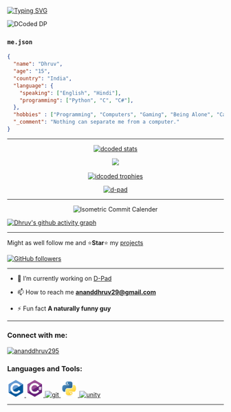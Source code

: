 [![Typing SVG](https://readme-typing-svg.herokuapp.com?font=Fira+Code&color=9AA6B2&size=32&center=true&vCenter=true&lines=Hi+%F0%9F%91%8B%2C+I'm+Dhruv)](https://git.io/typing-svg)

![DCoded DP](https://user-images.githubusercontent.com/65074550/126991264-dad10d03-f1f1-4317-91ba-4c53e59c0112.gif)

### `me.json`
```json
{
  "name": "Dhruv",
  "age": "15",
  "country": "India",
  "language": {
    "speaking": ["English", "Hindi"],
    "programming": ["Python", "C", "C#"],
  },
  "hobbies" : ["Programming", "Computers", "Gaming", "Being Alone", "Cars"],
  "_comment": "Nothing can separate me from a computer."
}
```

---

<!-- My GitHub Stats -->
<p align="center"> <a href="https://github.com/iDCoded"> <img src="https://github-readme-stats.vercel.app/api?username=iDCoded&show_icons=true&theme=onedark&hide_border=true" alt="dcoded stats" /> </a> </p>

<!-- My GitHub Streaks  -->
<p align="center" > <img src="http://github-readme-streak-stats.herokuapp.com?user=iDCoded&theme=onedark&hide_border=true" href="https://github.com/iDCoded"/> </p>
<!-- [![My GitHub Streak](http://github-readme-streak-stats.herokuapp.com?user=iDCoded&theme=nord&hide_border=true)](https://git.io/streak-stats) -->

<!-- My Trophies -->
<p align="center"> <a href='https://github.com/iDCoded'><img src="https://github-profile-trophy.vercel.app/?username=idcoded&theme=onedark&row=2&column=3&no-frame=true" alt="idcoded trophies" /> </a> </p>

<!-- D-Pad Repository Stats -->
<p align="center"> <a href="https://github.com/iDCoded/D-Pad"> <img src="https://github-readme-stats.vercel.app/api/pin/?username=iDCoded&repo=D-Pad&theme=onedark&hide_border=true" alt="d-pad" /> </a> </p>

---
<!-- Contributions -->
<!-- Isometric Commit Calender -->
<p align='center'> <img src='https://metrics.lecoq.io/iDCoded?template=classic&base.activity=0&base.community=0&base.repositories=0&base.metadata=0&isocalendar=1&isocalendar.duration=half-year&config.timezone=Asia%2FKolkata' href='https://github.com/iDCoded' alt='Isometric Commit Calender'/> </p>

<!-- Activity Graph -->
[![Dhruv's github activity graph](https://activity-graph.herokuapp.com/graph?username=iDCoded&area=true&hide_border=true&theme=github&bg_color=22272E)](https://github.com/ashutosh00710/github-readme-activity-graph)

---
 
<p>Might as well follow me and ⭐<b>Star</b>⭐ my <a href='https://github.com/iDCoded?tab=repositories'>projects</a></p>
<a href='https://github.com/iDCoded?tab=followers'><img alt="GitHub followers" src="https://img.shields.io/github/followers/iDCoded?style=for-the-badge"></a>

---


- 🔭 I’m currently working on [D-Pad](https://github.com/iDCoded/D-Pad)

- 📫 How to reach me **ananddhruv29@gmail.com**

- ⚡ Fun fact **A naturally funny guy**

---

<h3 align="left">Connect with me:</h3>
<p align="left">
<a href="https://twitter.com/ananddhruv295" target="blank"><img align="center" src="https://raw.githubusercontent.com/rahuldkjain/github-profile-readme-generator/master/src/images/icons/Social/twitter.svg" alt="ananddhruv295" height="30" width="40" /></a>
</p>

<h3 align="left">Languages and Tools:</h3>
<p align="left"> <a href="https://www.cprogramming.com/" target="_blank"> <img src="https://raw.githubusercontent.com/devicons/devicon/master/icons/c/c-original.svg" alt="c" width="40" height="40"/> </a> <a href="https://www.w3schools.com/cs/" target="_blank"> <img src="https://raw.githubusercontent.com/devicons/devicon/master/icons/csharp/csharp-original.svg" alt="csharp" width="40" height="40"/> </a> <a href="https://git-scm.com/" target="_blank"> <img src="https://www.vectorlogo.zone/logos/git-scm/git-scm-icon.svg" alt="git" width="40" height="40"/> </a> <a href="https://www.python.org" target="_blank"> <img src="https://raw.githubusercontent.com/devicons/devicon/master/icons/python/python-original.svg" alt="python" width="40" height="40"/> </a> <a href="https://unity.com/" target="_blank"> <img src="https://www.vectorlogo.zone/logos/unity3d/unity3d-icon.svg" alt="unity" width="40" height="40"/> </a> </p>

---
